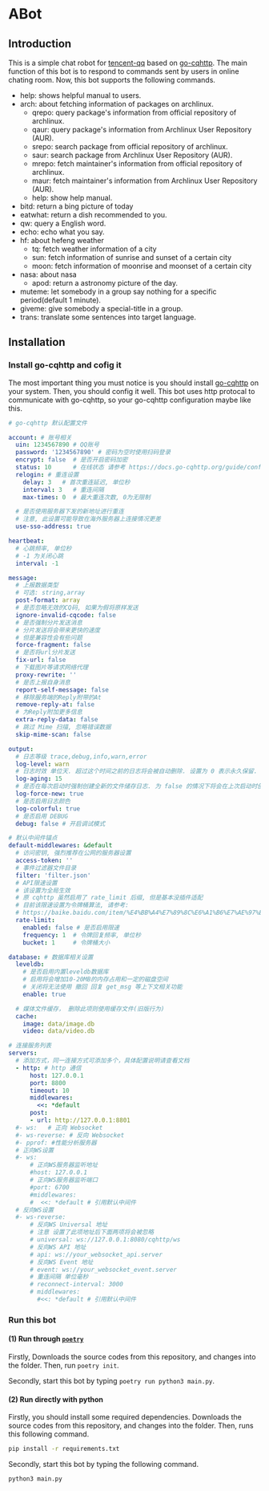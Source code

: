 # ABot

## Introduction
This is a simple chat robot for [tencent-qq](https://im.qq.com) based on [go-cqhttp](https://github.com/Mrs4s/go-cqhttp). The main function of this bot is to respond to commands sent by users in online chating room. Now, this bot supports the following commands.

- help: shows helpful manual to users.
- arch: about fetching information of packages on archlinux.
    - qrepo: query package's information from official repository of archlinux.
    - qaur: query package's information from Archlinux User Repository (AUR).
    - srepo: search package from official repository of archlinux.
    - saur: search package from Archlinux User Repository (AUR).
    - mrepo: fetch maintainer's information from official repository of archlinux.
    - maur: fetch maintainer's information from Archlinux User Repository (AUR).
    - help: show help manual.
- bitd: return a bing picture of today
- eatwhat: return a dish recommended to you.
- qw: query a English word.
- echo: echo what you say.
- hf: about hefeng weather
    - tq: fetch weather information of a city
    - sun: fetch information of sunrise and sunset of a certain city
    - moon: fetch information of moonrise and moonset of a certain city
- nasa: about nasa
    - apod: return a astronomy picture of the day. 
- muteme: let somebody in a group say nothing for a specific period(default 1 minute).
- giveme: give somebody a special-title in a group.
- trans: translate some sentences into target language.

## Installation
### Install go-cqhttp and cofig it
The most important thing you must notice is you should install [go-cqhttp](https://github.com/Mrs4s/go-cqhttp) on your system. Then, you should config it well. This bot uses http protocal to communicate with go-cqhttp, so your go-cqhttp configuration maybe like this.

```yml
# go-cqhttp 默认配置文件

account: # 账号相关
  uin: 1234567890 # QQ账号
  password: '1234567890' # 密码为空时使用扫码登录
  encrypt: false  # 是否开启密码加密
  status: 10      # 在线状态 请参考 https://docs.go-cqhttp.org/guide/config.html#在线状态
  relogin: # 重连设置
    delay: 3   # 首次重连延迟, 单位秒
    interval: 3   # 重连间隔
    max-times: 0  # 最大重连次数, 0为无限制

  # 是否使用服务器下发的新地址进行重连
  # 注意, 此设置可能导致在海外服务器上连接情况更差
  use-sso-address: true

heartbeat:
  # 心跳频率, 单位秒
  # -1 为关闭心跳
  interval: -1

message:
  # 上报数据类型
  # 可选: string,array
  post-format: array
  # 是否忽略无效的CQ码, 如果为假将原样发送
  ignore-invalid-cqcode: false
  # 是否强制分片发送消息
  # 分片发送将会带来更快的速度
  # 但是兼容性会有些问题
  force-fragment: false
  # 是否将url分片发送
  fix-url: false
  # 下载图片等请求网络代理
  proxy-rewrite: ''
  # 是否上报自身消息
  report-self-message: false
  # 移除服务端的Reply附带的At
  remove-reply-at: false
  # 为Reply附加更多信息
  extra-reply-data: false
  # 跳过 Mime 扫描, 忽略错误数据
  skip-mime-scan: false

output:
  # 日志等级 trace,debug,info,warn,error
  log-level: warn
  # 日志时效 单位天. 超过这个时间之前的日志将会被自动删除. 设置为 0 表示永久保留.
  log-aging: 15
  # 是否在每次启动时强制创建全新的文件储存日志. 为 false 的情况下将会在上次启动时创建的日志文件续写
  log-force-new: true
  # 是否启用日志颜色
  log-colorful: true
  # 是否启用 DEBUG
  debug: false # 开启调试模式

# 默认中间件锚点
default-middlewares: &default
  # 访问密钥, 强烈推荐在公网的服务器设置
  access-token: ''
  # 事件过滤器文件目录
  filter: 'filter.json'
  # API限速设置
  # 该设置为全局生效
  # 原 cqhttp 虽然启用了 rate_limit 后缀, 但是基本没插件适配
  # 目前该限速设置为令牌桶算法, 请参考:
  # https://baike.baidu.com/item/%E4%BB%A4%E7%89%8C%E6%A1%B6%E7%AE%97%E6%B3%95/6597000?fr=aladdin
  rate-limit:
    enabled: false # 是否启用限速
    frequency: 1  # 令牌回复频率, 单位秒
    bucket: 1     # 令牌桶大小

database: # 数据库相关设置
  leveldb:
    # 是否启用内置leveldb数据库
    # 启用将会增加10-20MB的内存占用和一定的磁盘空间
    # 关闭将无法使用 撤回 回复 get_msg 等上下文相关功能
    enable: true

  # 媒体文件缓存， 删除此项则使用缓存文件(旧版行为)
  cache:
    image: data/image.db
    video: data/video.db

# 连接服务列表
servers:
  # 添加方式，同一连接方式可添加多个，具体配置说明请查看文档
  - http: # http 通信
      host: 127.0.0.1
      port: 8800
      timeout: 10 
      middlewares:
        <<: *default 
      post: 
      - url: http://127.0.0.1:8801
  #- ws:   # 正向 Websocket
  #- ws-reverse: # 反向 Websocket
  #- pprof: #性能分析服务器
  # 正向WS设置
  #- ws:
      # 正向WS服务器监听地址
      #host: 127.0.0.1
      # 正向WS服务器监听端口
      #port: 6700
      #middlewares:
      #  <<: *default # 引用默认中间件
  # 反向WS设置
  #- ws-reverse:
      # 反向WS Universal 地址
      # 注意 设置了此项地址后下面两项将会被忽略
      # universal: ws://127.0.0.1:8080/cqhttp/ws
      # 反向WS API 地址
      # api: ws://your_websocket_api.server
      # 反向WS Event 地址
      # event: ws://your_websocket_event.server
      # 重连间隔 单位毫秒
      # reconnect-interval: 3000
      # middlewares:
        #<<: *default # 引用默认中间件
```

### Run this bot
#### (1) Run through [`poetry`](https://python-poetry.org/)
Firstly, Downloads the source codes from this repository, and changes into the folder. Then, run `poetry init`.

Secondly, start this bot by typing `poetry run python3 main.py`.


#### (2) Run directly with python
Firstly, you should install some required dependencies. Downloads the source codes from this repository, and changes into the folder. Then, runs this following command.

```bash
pip install -r requirements.txt
```

Secondly, start this bot by typing the following command.

```
python3 main.py
```